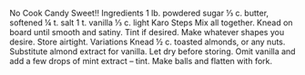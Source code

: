 No Cook Candy
Sweet!!
Ingredients
1 lb. powdered sugar
⅓ c. butter, softened
¼ t. salt
1 t. vanilla
⅓ c. light Karo
Steps
Mix all together. Knead on board until smooth and satiny. Tint if desired. Make whatever shapes you desire. Store airtight.
Variations
Knead ½ c. toasted almonds, or any nuts.
Substitute almond extract for vanilla.
Let dry before storing.
Omit vanilla and add a few drops of mint extract – tint.
Make balls and flatten with fork.
